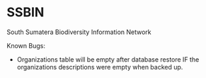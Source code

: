 # SSBIN
South Sumatera Biodiversity Information Network

Known Bugs:
- Organizations table will be empty after database restore IF the organizations descriptions were empty when backed up.